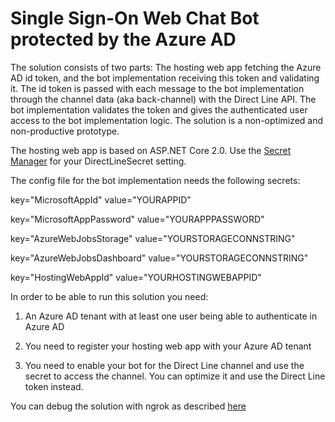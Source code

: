 
# Single Sign-On Web Chat Bot protected by the Azure AD 
The solution consists of two parts:
The hosting web app fetching the Azure AD id token, and the bot implementation receiving this token and validating it.
The id token is passed with each message to the bot implementation through the channel data (aka back-channel) with the Direct Line API. The bot implementation validates the token and gives the authenticated user access to the bot implementation logic. 
The solution is a non-optimized and non-productive prototype. 

The hosting web app is based on ASP.NET Core 2.0. Use the [Secret Manager](https://blogs.msdn.microsoft.com/mihansen/2017/09/10/managing-secrets-in-net-core-2-0-apps/) for your DirectLineSecret setting.

The config file for the bot implementation needs the following secrets:

 key="MicrosoftAppId" value="YOURAPPID"

 key="MicrosoftAppPassword" value="YOURAPPPASSWORD"
 
 key="AzureWebJobsStorage" value="YOURSTORAGECONNSTRING"
 
 key="AzureWebJobsDashboard" value="YOURSTORAGECONNSTRING"
 
 key="HostingWebAppId" value="YOURHOSTINGWEBAPPID"    

In order to be able to run this solution you need: 

1. An Azure AD tenant with at least one user being able to authenticate in Azure AD

2. You need to register your hosting web app with your Azure AD tenant

3. You need to enable your bot for the Direct Line channel and use the secret to access the channel. You can optimize it and use the Direct Line token instead.

You can debug the solution with ngrok as described [here](debugdirectline.md)
